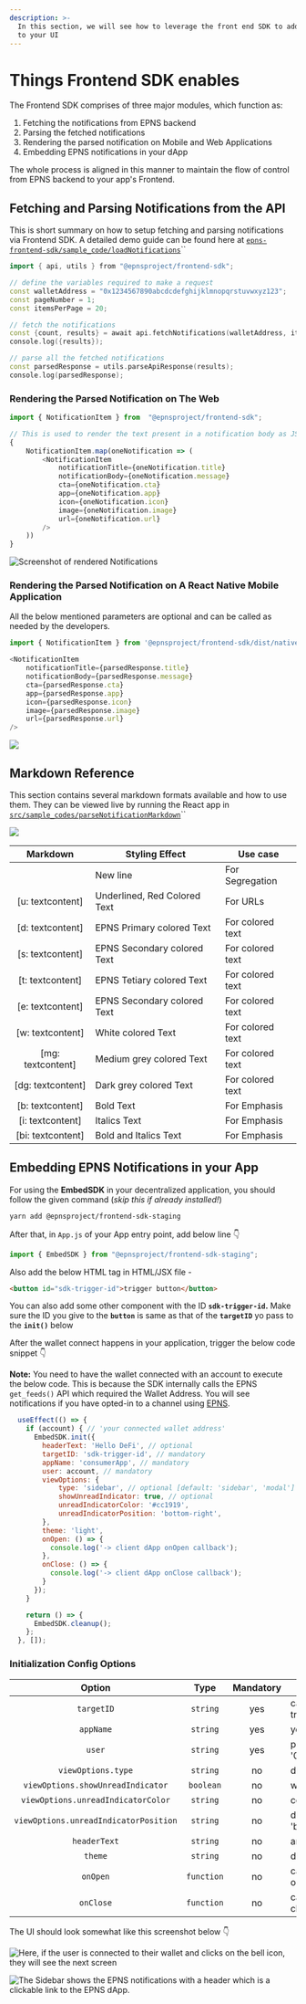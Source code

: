 ```yaml
---
description: >-
  In this section, we will see how to leverage the front end SDK to add features
  to your UI
---
```


# Things Frontend SDK enables

The Frontend SDK comprises of three major modules, which function as:

1. Fetching the notifications from EPNS backend
2. Parsing the fetched notifications
3. Rendering the parsed notification on Mobile and Web Applications
4. Embedding EPNS notifications in your dApp

The whole process is aligned in this manner to maintain the flow of control from EPNS backend to your app's Frontend.

## Fetching and Parsing Notifications from the API

This is short summary on how to setup fetching and parsing notifications via Frontend SDK. A detailed demo guide can be found here at [`epns-frontend-sdk/sample_code/loadNotifications`](https://github.com/ethereum-push-notification-service/epns-frontend-sdk/tree/main/sample\_codes/loadNotifications)``

```cpp
import { api, utils } from "@epnsproject/frontend-sdk";

// define the variables required to make a request
const walletAddress = "0x1234567890abcdcdefghijklmnopqrstuvwxyz123";
const pageNumber = 1;
const itemsPerPage = 20;

// fetch the notifications
const {count, results} = await api.fetchNotifications(walletAddress, itemsPerPage, pageNumber)
console.log({results});

// parse all the fetched notifications
const parsedResponse = utils.parseApiResponse(results);
console.log(parsedResponse);
```

### Rendering the Parsed Notification on The Web

```javascript
import { NotificationItem } from  "@epnsproject/frontend-sdk";

// This is used to render the text present in a notification body as JSX element
{
	NotificationItem.map(oneNotification => (
		<NotificationItem
			notificationTitle={oneNotification.title}
			notificationBody={oneNotification.message}
			cta={oneNotification.cta}
			app={oneNotification.app}
			icon={oneNotification.icon}
			image={oneNotification.image}
			url={oneNotification.url}
		/>
	))
}
```

![Screenshot of rendered Notifications](https://camo.githubusercontent.com/b7f1b513eb3c9e2bce2356d6b833cb7546147106cbcfc1631c6c5adfbf5cdae6/68747470733a2f2f7265732e636c6f7564696e6172792e636f6d2f78616e6436722f696d6167652f75706c6f61642f76313633323233353637362f53637265656e73686f745f323032312d30392d32315f61745f31352e34342e34395f7336766674612e706e67)

### Rendering the Parsed Notification on A React Native Mobile Application

All the below mentioned parameters are optional and can be called as needed by the developers.

```javascript
import { NotificationItem } from '@epnsproject/frontend-sdk/dist/native';

<NotificationItem
    notificationTitle={parsedResponse.title}
    notificationBody={parsedResponse.message}
    cta={parsedResponse.cta}
    app={parsedResponse.app}
    icon={parsedResponse.icon}
    image={parsedResponse.image}
    url={parsedResponse.url}
/>
```

![](https://camo.githubusercontent.com/825803ddfc25ed387aa4a60fb1f9487a08977cffd19438bfc4219047e4b60cdb/68747470733a2f2f7265732e636c6f7564696e6172792e636f6d2f78616e6436722f696d6167652f75706c6f61642f76313633343437333237322f53637265656e73686f745f323032312d31302d31375f61745f31332e32302e34395f6967316a33792e706e67)

## Markdown Reference

This section contains several markdown formats available and how to use them. They can be viewed live by running the React app in [`src/sample_codes/parseNotificationMarkdown`](https://github.com/ethereum-push-notification-service/epns-frontend-sdk/tree/main/sample\_codes/parseNotificationMarkdown)``

![](https://camo.githubusercontent.com/f5d6277d83d929ad5c4568ad41b59194c9642b38038bd32aadd2b3a8c0f82416/68747470733a2f2f7265732e636c6f7564696e6172792e636f6d2f78616e6436722f696d6167652f75706c6f61642f76313633323233363032342f53637265656e73686f745f323032312d30392d32315f61745f31352e35332e32395f70306c7074662e706e67)

|      Markdown      | Styling Effect               | Use case         |
| :----------------: | ---------------------------- | ---------------- |
|                    | New line                     | For Segregation  |
|  \[u: textcontent] | Underlined, Red Colored Text | For URLs         |
|  \[d: textcontent] | EPNS Primary colored Text    | For colored text |
|  \[s: textcontent] | EPNS Secondary colored Text  | For colored text |
|  \[t: textcontent] | EPNS Tetiary colored Text    | For colored text |
|  \[e: textcontent] | EPNS Secondary colored Text  | For colored text |
|  \[w: textcontent] | White colored Text           | For colored text |
| \[mg: textcontent] | Medium grey colored Text     | For colored text |
| \[dg: textcontent] | Dark grey colored Text       | For colored text |
|  \[b: textcontent] | Bold Text                    | For Emphasis     |
|  \[i: textcontent] | Italics Text                 | For Emphasis     |
| \[bi: textcontent] | Bold and Italics Text        | For Emphasis     |

## Embedding EPNS Notifications in your App

For using the **EmbedSDK** in your decentralized application, you should follow the given command (_skip this if already installed!_)

```bash
yarn add @epnsproject/frontend-sdk-staging
```

After that, in `App.js` of your App entry point, add below line 👇

```javascript
import { EmbedSDK } from "@epnsproject/frontend-sdk-staging";
```

Also add the below HTML tag in HTML/JSX file -

```html
<button id="sdk-trigger-id">trigger button</button>
```

You can also add some other component with the ID **`sdk-trigger-id`.** Make sure the ID you give to the **`button`** is same as that of the **`targetID`** yo pass to the **`init()`** below

After the wallet connect happens in your application, trigger the below code snippet 👇

**Note:** You need to have the wallet connected with an account to execute the below code. This is because the SDK internally calls the EPNS `get_feeds()` API which required the Wallet Address. You will see notifications if you have opted-in to a channel using [EPNS](https://staging-app.epns.io/).

```javascript
  useEffect(() => {
    if (account) { // 'your connected wallet address'
      EmbedSDK.init({
        headerText: 'Hello DeFi', // optional
        targetID: 'sdk-trigger-id', // mandatory
        appName: 'consumerApp', // mandatory
        user: account, // mandatory
        viewOptions: {
            type: 'sidebar', // optional [default: 'sidebar', 'modal']
            showUnreadIndicator: true, // optional
            unreadIndicatorColor: '#cc1919',
            unreadIndicatorPosition: 'bottom-right',
        },
        theme: 'light',
        onOpen: () => {
          console.log('-> client dApp onOpen callback');
        },
        onClose: () => {
          console.log('-> client dApp onClose callback');
        }
      });
    }

    return () => {
      EmbedSDK.cleanup();
    };
  }, []);
```

### **Initialization Config Options**

|                 Option                |    Type    | Mandatory | Remarks                                                                                    |
| :-----------------------------------: | :--------: | :-------: | ------------------------------------------------------------------------------------------ |
|               `targetID`              |  `string`  |    yes    | can be any string but has to match the ID given to the trigger button in the HTML/JSX      |
|               `appName`               |  `string`  |    yes    | your app name e.g. - 'appName'                                                             |
|                 `user`                |  `string`  |    yes    | public wallet address e.g. - '0x1434A7882cDD877B458Df5b83c993e9571c65813'                  |
|           `viewOptions.type`          |  `string`  |     no    | default 'sidebar', can give 'modal'                                                        |
|   `viewOptions.showUnreadIndicator`   |  `boolean` |     no    | will show the unread indicator                                                             |
|   `viewOptions.unreadIndicatorColor`  |  `string`  |     no    | color for the unread indicator e.g. - '#cc1919'                                            |
| `viewOptions.unreadIndicatorPosition` |  `string`  |     no    | default is 'top-right', other possible options - 'top-left', 'bottom-left', 'bottom-right' |
|              `headerText`             |  `string`  |     no    | any header text                                                                            |
|                `theme`                |  `string`  |     no    | default is 'light', can give 'dark'                                                        |
|                `onOpen`               | `function` |     no    | callback you want to trigger when the modal/sidebar opens                                  |
|               `onClose`               | `function` |     no    | callback you want to trigger when the modal/sidebar closes                                 |



The UI should look somewhat like this screenshot below 👇

![Here, if the user is connected to their wallet and clicks on the bell icon, they will see the next screen](<../../../../.gitbook/assets/image (34).png>)

![The Sidebar shows the EPNS notifications with a header which is a clickable link to the EPNS dApp.](<../../../../.gitbook/assets/image (11).png>)
